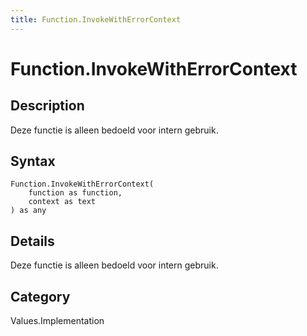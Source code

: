 ```yaml
---
title: Function.InvokeWithErrorContext
---
```


# Function.InvokeWithErrorContext


## Description

Deze functie is alleen bedoeld voor intern gebruik.


## Syntax

```powerquery
Function.InvokeWithErrorContext(
    function as function,
    context as text
) as any
```


## Details

Deze functie is alleen bedoeld voor intern gebruik.



## Category
Values.Implementation
